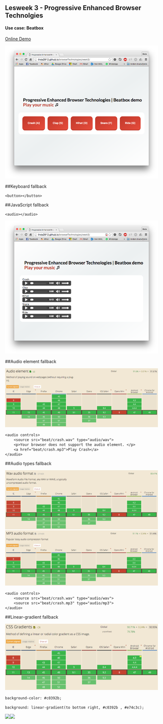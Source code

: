 ## Lesweek 3 - Progressive Enhanced Browser Technolgies

#### Use case: Beatbox

[Online Demo](http://linda2912.github.io/browserTechnologies/week3/)

![](img/js.png)

##Keyboard fallback

```
<button></button>
```

##JavaScript fallback

``` 
<audio></audio> 
```

![](img/nojs.png)

##Audio element fallback

![](img/audio.png)

```
<audio controls>
	<source src="beat/crash.wav" type="audio/wav">
	<p>Your browser does not support the audio element. </p>
	<a href="beat/crash.mp3">Play Crash</a>
</audio>
```

##Audio types fallback

![wav](img/wav.png)
![wav](img/mp3.png)

```
<audio controls>
	<source src="beat/crash.wav" type="audio/wav">
	<source src="beat/crash.mp3" type="audio/mp3">
</audio>
```


##Linear-gradient fallback

![](img/gradient.png)

```background-color: #c0392b;```

```background: linear-gradient(to bottom right, #c0392b , #e74c3c);```

![](img/gradientyes.png)![](img/gradientno.png)
